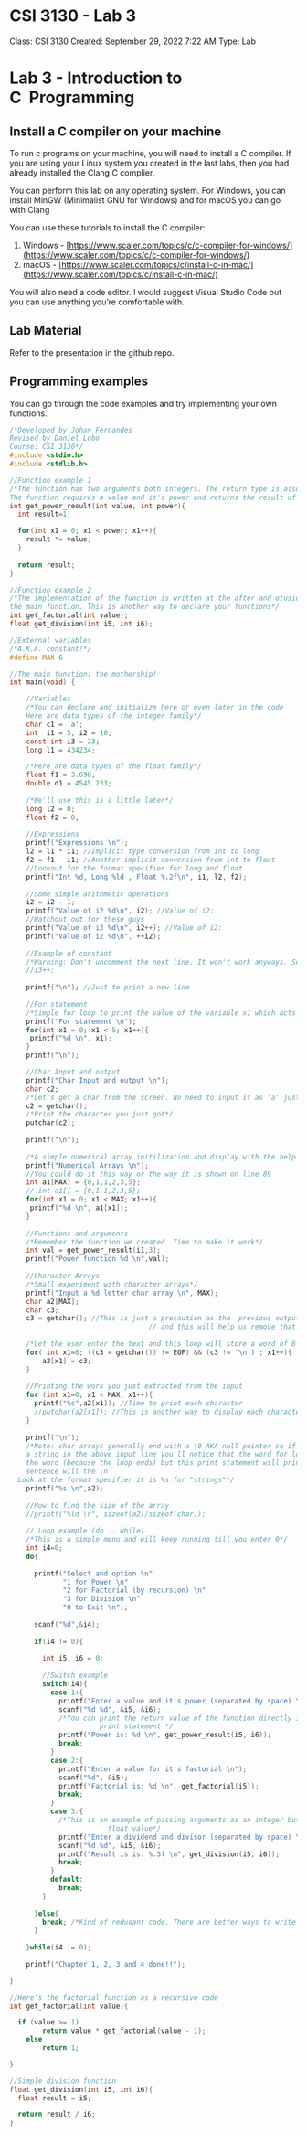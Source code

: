 # CSI 3130 - Lab 3

Class: CSI 3130
Created: September 29, 2022 7:22 AM
Type: Lab

# Lab 3 - **Introduction to C  Programming**

## Install a C compiler on your machine

To run c programs on your machine, you will need to install a C compiler. If you are using your Linux system you created in the last labs, then you had already installed the Clang C complier.

You can perform this lab on any operating system. For Windows, you can install MinGW (Minimalist GNU for Windows) and for macOS you can go with Clang

You can use these tutorials to install the C compiler:

1. Windows - [https://www.scaler.com/topics/c/c-compiler-for-windows/](https://www.scaler.com/topics/c/c-compiler-for-windows/)
2. macOS - [https://www.scaler.com/topics/c/install-c-in-mac/](https://www.scaler.com/topics/c/install-c-in-mac/)

You will also need a code editor. I would suggest Visual Studio Code but you can use anything you’re comfortable with.

## Lab Material

Refer to the presentation in the github repo.

## Programming examples

You can go through the code examples and try implementing your own functions.

```c
/*Developed by Johan Fernandes
Revised by Daniel Lobo
Course: CSI 3130*/
#include <stdio.h>
#include <stdlib.h>

//Function example 1
/*The function has two arguments both integers. The return type is also an integer. 
The function requires a value and it's power and returns the result of value ^ power*/
int get_power_result(int value, int power){
  int result=1;

  for(int x1 = 0; x1 < power; x1++){
    result *= value;
  }
  
  return result;
}

//Function example 2
/*The implementation of the function is written at the after and otuside 
the main function. This is another way to declare your functions*/
int get_factorial(int value);
float get_division(int i5, int i6);

//External variables
/*A.K.A. constant!*/
#define MAX 6

//The main function: the mothership!
int main(void) {

	//Variables
	/*You can declare and initialize here or even later in the code
	Here are data types of the integer family*/
	char c1 = 'a';
	int  i1 = 5, i2 = 10;
	const int i3 = 23;
	long l1 = 434234;

	/*Here are data types of the float family*/
	float f1 = 3.698;
	double d1 = 4545.233;
	
	/*We'll use this is a little later*/
	long l2 = 0;
	float f2 = 0;
	
	//Expressions
	printf("Expressions \n");
	l2 = l1 * i1; //Implicit type conversion from int to long
	f2 = f1 - i1; //Another implicit conversion from int to float
	//Lookout for the format specifier for long and float
	printf("Int %d, Long %ld , Float %.2f\n", i1, l2, f2); 
	
	//Some simple arithmetic operations
	i2 = i2 - 1;
	printf("Value of i2 %d\n", i2); //Value of i2: 
	//Watchout out for these guys
	printf("Value of i2 %d\n", i2++); //Value of i2: 
	printf("Value of i2 %d\n", ++i2);
	
	//Example of constant
	/*Warning: Don't uncomment the next line. It won't work anyways. So just leave i3 be*/
	//i3++;
	
	printf("\n"); //Just to print a new line
	
	//For statement
	/*Simple for loop to print the value of the variable x1 which acts as a counter*/
	printf("For statement \n"); 
	for(int x1 = 0; x1 < 5; x1++){
	 printf("%d \n", x1);
	}
	printf("\n");

	//Char Input and output
	printf("Char Input and output \n");
	char c2;
	/*Let's get a char from the screen. No need to input it as 'a' just simple a */
	c2 = getchar(); 
	/*Print the character you just got*/
	putchar(c2);
	
	printf("\n");
	
	/*A simple numerical array initilization and display with the help of a for loop*/
	printf("Numerical Arrays \n");
	//You could do it this way or the way it is shown on line 89
	int a1[MAX] = {0,1,1,2,3,5}; 
	// int a1[] = {0,1,1,2,3,5};
	for(int x1 = 0; x1 < MAX; x1++){
	 printf("%d \n", a1[x1]);
	}
	
	//Functions and arguments
	/*Remember the function we created. Time to make it work*/
	int val = get_power_result(i1,3);
	printf("Power function %d \n",val);
	
	//Character Arrays
	/*Small experiment with character arrays*/
	printf("Input a %d letter char array \n", MAX);
	char a2[MAX];
	char c3;
	c3 = getchar(); //This is just a precaution as the  previous output has \n 
								  // and this will help us remove that \n
	
	/*Let the user enter the text and this loop will store a word of 6 letters*/
	for( int x1=0; ((c3 = getchar()) != EOF) && (c3 != '\n') ; x1++){
		a2[x1] = c3;
	}
	
	//Printing the work you just extracted from the input
	for (int x1=0; x1 < MAX; x1++){
	  printf("%c",a2[x1]); //Time to print each character
	  //putchar(a2[x1]); //This is another way to display each character
	}
	
	printf("\n");
	/*Note: char arrays generally end with a \0 AKA null pointer so if you write 
	a string in the above input line you'll notice that the word for loop prints 
	the word (because the loop ends) but this print statement will print the whole 
	sentence will the \n
  Look at the format specifier it is %s for "strings"*/
	printf("%s \n",a2);
	
	//How to find the size of the array
	//printf("%ld \n", sizeof(a2)/sizeof(char));
	
	// Loop example (do .. while)
	/*This is a simple menu and will keep running till you enter 0*/
	int i4=0;
	do{
	
	  printf("Select and option \n"
	         "1 for Power \n"
	         "2 for Factorial (by recursion) \n"
	         "3 for Division \n"
	         "0 to Exit \n");
	
	  scanf("%d",&i4);
	
	  if(i4 != 0){
	    
	    int i5, i6 = 0;
	
	    //Switch example
	    switch(i4){
	      case 1:{
	        printf("Enter a value and it's power (separated by space) \n");
	        scanf("%d %d", &i5, &i6);
	        /*You can print the return value of the function directly in the
					  print statement */
	        printf("Power is: %d \n", get_power_result(i5, i6));
	        break;
	      }
	      case 2:{
	        printf("Enter a value for it's factorial \n");
	        scanf("%d", &i5);
	        printf("Factorial is: %d \n", get_factorial(i5));
	        break;
	      }
	      case 3:{
	        /*This is an example of passing arguments as an integer but recieving a 
						float value*/
	        printf("Enter a dividend and divisor (separated by space) \n");
	        scanf("%d %d", &i5, &i6);
	        printf("Result is is: %.3f \n", get_division(i5, i6));
	        break;
	      }
	      default:
	        break;
	    }
	
	  }else{
	    break; /*Kind of redudant code. There are better ways to write this logic*/
	  }
	
	}while(i4 != 0);
	
	printf("Chapter 1, 2, 3 and 4 done!!");

}

//Here's the factorial function as a recursive code
int get_factorial(int value){

  if (value >= 1)
        return value * get_factorial(value - 1);
    else
        return 1;

}

//Simple division function
float get_division(int i5, int i6){
  float result = i5;

  return result / i6;
}
```